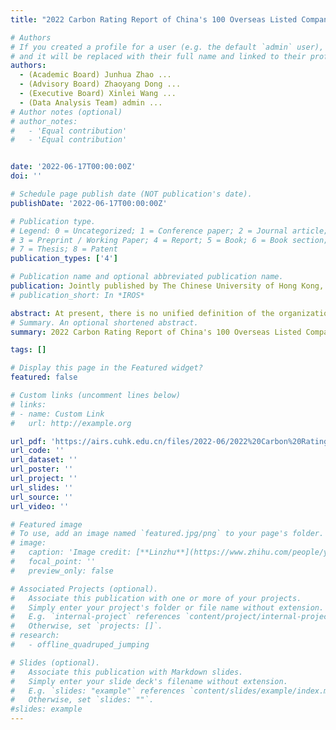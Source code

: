 ```yaml
---
title: "2022 Carbon Rating Report of China's 100 Overseas Listed Companies"

# Authors
# If you created a profile for a user (e.g. the default `admin` user), write the username (folder name) here
# and it will be replaced with their full name and linked to their profile.
authors:
  - (Academic Board) Junhua Zhao ...
  - (Advisory Board) Zhaoyang Dong ...
  - (Executive Board) Xinlei Wang ...
  - (Data Analysis Team) admin ...
# Author notes (optional)
# author_notes:
#   - 'Equal contribution'
#   - 'Equal contribution'


date: '2022-06-17T00:00:00Z'
doi: ''

# Schedule page publish date (NOT publication's date).
publishDate: '2022-06-17T00:00:00Z'

# Publication type.
# Legend: 0 = Uncategorized; 1 = Conference paper; 2 = Journal article;
# 3 = Preprint / Working Paper; 4 = Report; 5 = Book; 6 = Book section;
# 7 = Thesis; 8 = Patent
publication_types: ['4']

# Publication name and optional abbreviated publication name.
publication: Jointly published by The Chinese University of Hong Kong, Shenzhen; Shenzhen Institute of Data Economy; Shenzhen Institute of Artificial Intelligence and Robotics for Society; ESG Future Foundation
# publication_short: In *IROS*

abstract: At present, there is no unified definition of the organizational boundary, scope and management for corporate carbon emission information disclosure in China. China-based Stock Exchanges have no mandatory disclosure requirements for carbon emission information of listed companies either. In the absence of uniform standards, there may be inconsistencies in the statistical methodologies of corporate carbon information disclosure, resulting in the lack of comparability among different emission data. Domestic regulatory authorities need to establish a unified corporate carbon information disclosure standard to supervise the carbon information disclosure of listed companies and assist companies, thus to carry out standardized disclosure. Carbon disclosure is now of great practical significance to the development of enterprises. The leading enterprises in the capital market generally have higher disclosure levels, which will be in turn incentivized by the stock market, thus forming a positive cycle. At the same time, with the national carbon peaking and carbon neutrality policy in place, carbon disclosure, as a social and environmental factor, will continuously be the focus of the capital market. It will also have a greater impact on a company’s stock price, profits and other financial performances. Therefore, it is even more imperative for all companies to improve their own carbon emission management and disclosure systems. While achieving emission reduction targets, they should also reduce the carbon emission intensity and improve the quality of carbon information disclosure. This report proposes a carbon rating system and releases the carbon rating of China’s 100 Overseas Listed Companies.
# Summary. An optional shortened abstract.
summary: 2022 Carbon Rating Report of China's 100 Overseas Listed Companies which has been released at the 2022 Global Forum on Sustainable Development.

tags: []

# Display this page in the Featured widget?
featured: false

# Custom links (uncomment lines below)
# links:
# - name: Custom Link
#   url: http://example.org

url_pdf: 'https://airs.cuhk.edu.cn/files/2022-06/2022%20Carbon%20Rating%20Report%20of%20China%27s%20100%20Overseas%20Listed%20Companies_0.pdf'
url_code: ''
url_dataset: ''
url_poster: ''
url_project: ''
url_slides: ''
url_source: ''
url_video: ''

# Featured image
# To use, add an image named `featured.jpg/png` to your page's folder.
# image:
#   caption: 'Image credit: [**Linzhu**](https://www.zhihu.com/people/yuexiaozhu)'
#   focal_point: ''
#   preview_only: false

# Associated Projects (optional).
#   Associate this publication with one or more of your projects.
#   Simply enter your project's folder or file name without extension.
#   E.g. `internal-project` references `content/project/internal-project/index.md`.
#   Otherwise, set `projects: []`.
# research:
#   - offline_quadruped_jumping

# Slides (optional).
#   Associate this publication with Markdown slides.
#   Simply enter your slide deck's filename without extension.
#   E.g. `slides: "example"` references `content/slides/example/index.md`.
#   Otherwise, set `slides: ""`.
#slides: example
---
```

